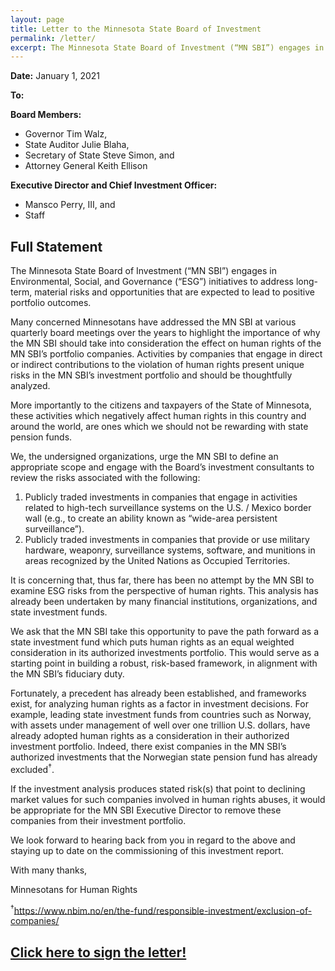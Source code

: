 ```yaml
---
layout: page
title: Letter to the Minnesota State Board of Investment
permalink: /letter/
excerpt: The Minnesota State Board of Investment (“MN SBI”) engages in Environmental, Social, and Governance (“ESG”) initiatives to address long-term, material risks and opportunities that are expected to lead to positive portfolio outcomes. Activities by companies that engage in direct or indirect contributions to the violation of human rights present unique risks in the MN SBI’s investment portfolio and should be thoughtfully analyzed. 
---
```


<b>Date:</b> January 1, 2021

<b>To:</b>

<b>Board Members:</b>
- Governor Tim Walz,
- State Auditor Julie Blaha,
- Secretary of State Steve Simon, and 
- Attorney General Keith Ellison

<b>Executive Director and Chief Investment Officer:</b> 
- Mansco Perry, III, and 
- Staff



## Full Statement

The Minnesota State Board of Investment (“MN SBI”) engages in Environmental, Social, and Governance (“ESG”) initiatives to address long-term, material risks and opportunities that are expected to lead to positive portfolio outcomes. 

Many concerned Minnesotans have addressed the MN SBI at various quarterly board meetings over the years to highlight the importance of why the MN SBI should take into consideration the effect on human rights of the MN SBI’s portfolio companies. Activities by companies that engage in direct or indirect contributions to the violation of human rights present unique risks in the MN SBI’s investment portfolio and should be thoughtfully analyzed. 

More importantly to the citizens and taxpayers of the State of Minnesota, these activities which negatively affect human rights in this country and around the world, are ones which we should not be rewarding with state pension funds. 
 
We, the undersigned organizations, urge the MN SBI to define an appropriate scope and engage with the Board’s investment consultants to review the risks associated with the following:
1. Publicly traded investments in companies that engage in activities related to high-tech surveillance systems on the U.S. / Mexico border wall (e.g., to create an ability known as “wide-area persistent surveillance”).
2. Publicly traded investments in companies that provide or use military hardware, weaponry, surveillance systems, software, and munitions in areas recognized by the United Nations as Occupied Territories.
 
It is concerning that, thus far, there has been no attempt by the MN SBI to examine ESG risks from the perspective of human rights. This analysis has already been undertaken by many financial institutions, organizations, and state investment funds. 

We ask that the MN SBI take this opportunity to pave the path forward as a state investment fund which puts human rights as an equal weighted consideration in its authorized investments portfolio. This would serve as a starting point in building a robust, risk-based framework, in alignment with the MN SBI’s fiduciary duty.
 
Fortunately, a precedent has already been established, and frameworks exist, for analyzing human rights as a factor in investment decisions. For example, leading state investment funds from countries such as Norway, with assets under management of well over one trillion U.S. dollars, have already adopted human rights as a consideration in their authorized investment portfolio. Indeed, there exist companies in the MN SBI’s authorized investments that the Norwegian state pension fund has already excluded<sup>†</sup>.
 
If the investment analysis produces stated risk(s) that point to declining market values for such companies involved in human rights abuses, it would be appropriate for the MN SBI Executive Director to remove these companies from their investment portfolio.
 
We look forward to hearing back from you in regard to the above and staying up to date on the commissioning of this investment report.
 
With many thanks,
 
Minnesotans for Human Rights

<sup>†</sup>https://www.nbim.no/en/the-fund/responsible-investment/exclusion-of-companies/

## [Click here to sign the letter!](https://forms.gle/tHgMV44jnT69SfnY6 "Google Form to Support MN 4 Human Rights")
